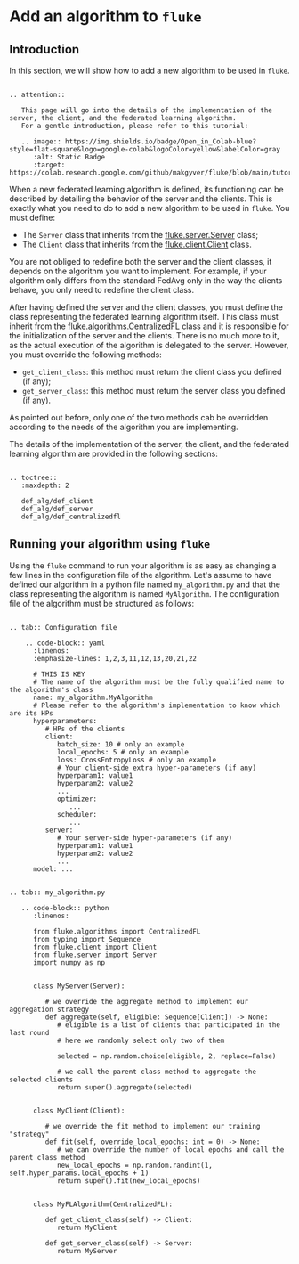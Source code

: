 # Add an algorithm to ``fluke``

## Introduction

In this section, we will show how to add a new algorithm to be used in ``fluke``. 

```{eval-rst}

.. attention::

   This page will go into the details of the implementation of the server, the client, and the federated learning algorithm.
   For a gentle introduction, please refer to this tutorial:

   .. image:: https://img.shields.io/badge/Open_in_Colab-blue?style=flat-square&logo=google-colab&logoColor=yellow&labelColor=gray
      :alt: Static Badge
      :target: https://colab.research.google.com/github/makgyver/fluke/blob/main/tutorials/fluke_custom_alg.ipynb

```

When a new federated learning algorithm is defined, its functioning can be described by detailing
the behavior of the server and the clients. This is exactly what you need to do to add a new algorithm 
to be used in ``fluke``. You must define:

- The `Server` class that inherits from the [fluke.server.Server](../fluke.server) class;
- The `Client` class that inherits from the [fluke.client.Client](../fluke.client) class.

You are not obliged to redefine both the server and the client classes, it depends on the algorithm you want to implement.
For example, if your algorithm only differs from the standard FedAvg only in the way the clients behave, you only need to redefine the client class.

After having defined the server and the client classes, you must define the class representing the federated learning algorithm itself.
This class must inherit from the [fluke.algorithms.CentralizedFL](../fluke.algorithms) class and it is responsible for the initialization of the server and the clients. There is no much more to it, as the actual execution of the algorithm is delegated to the server.
However, you must override the following methods:

- `get_client_class`: this method must return the client class you defined (if any);
- `get_server_class`: this method must return the server class you defined (if any).

As pointed out before, only one of the two methods cab be overridden according to the needs of the algorithm you are implementing.

The details of the implementation of the server, the client, and the federated learning algorithm are provided in the following sections:

```{eval-rst}

.. toctree::
   :maxdepth: 2

   def_alg/def_client
   def_alg/def_server
   def_alg/def_centralizedfl

```






## Running your algorithm using `fluke`

Using the `fluke` command to run your algorithm is as easy as changing a few lines in the configuration file of the algorithm.
Let's assume to have defined our algorithm in a python file named `my_algorithm.py` and that the class representing the algorithm is named `MyAlgorithm`.
The configuration file of the algorithm must be structured as follows:

```{eval-rst}

.. tab:: Configuration file

    .. code-block:: yaml
      :linenos:
      :emphasize-lines: 1,2,3,11,12,13,20,21,22
      
      # THIS IS KEY
      # The name of the algorithm must be the fully qualified name to the algorithm's class
      name: my_algorithm.MyAlgorithm
      # Please refer to the algorithm's implementation to know which are its HPs 
      hyperparameters:
         # HPs of the clients
         client:
            batch_size: 10 # only an example
            local_epochs: 5 # only an example
            loss: CrossEntropyLoss # only an example
            # Your client-side extra hyper-parameters (if any)
            hyperparam1: value1
            hyperparam2: value2
            ...
            optimizer:
               ...
            scheduler:
               ...
         server:
            # Your server-side hyper-parameters (if any)
            hyperparam1: value1
            hyperparam2: value2
            ...
      model: ...


.. tab:: my_algorithm.py

   .. code-block:: python
      :linenos:

      from fluke.algorithms import CentralizedFL
      from typing import Sequence
      from fluke.client import Client
      from fluke.server import Server
      import numpy as np


      class MyServer(Server):

         # we override the aggregate method to implement our aggregation strategy
         def aggregate(self, eligible: Sequence[Client]) -> None:
            # eligible is a list of clients that participated in the last round
            # here we randomly select only two of them

            selected = np.random.choice(eligible, 2, replace=False)

            # we call the parent class method to aggregate the selected clients
            return super().aggregate(selected)


      class MyClient(Client):

         # we override the fit method to implement our training "strategy"
         def fit(self, override_local_epochs: int = 0) -> None:
            # we can override the number of local epochs and call the parent class method
            new_local_epochs = np.random.randint(1, self.hyper_params.local_epochs + 1)
            return super().fit(new_local_epochs)


      class MyFLAlgorithm(CentralizedFL):

         def get_client_class(self) -> Client:
            return MyClient

         def get_server_class(self) -> Server:
            return MyServer

```


